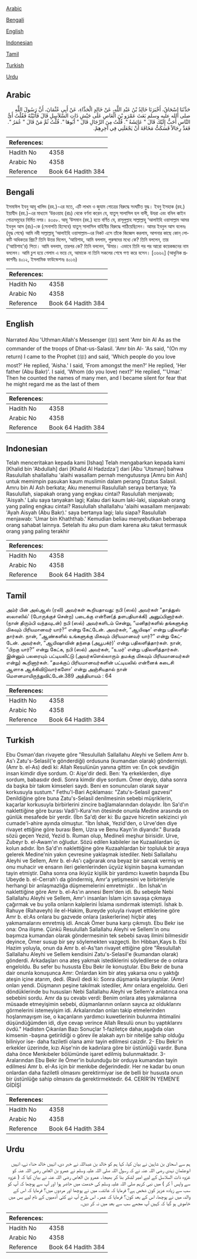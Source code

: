 [Arabic](#arabic)

[Bengali](#bengali)

[English](#english)

[Indonesian](#indonesian)

[Tamil](#tamil)

[Turkish](#turkish)

[Urdu](#urdu)

## Arabic


<div dir="rtl" lang="ar" style={{fontSize:'larger',backgroundColor:'#f8f9fa',padding:20}}>
حَدَّثَنَا إِسْحَاقُ، أَخْبَرَنَا خَالِدُ بْنُ عَبْدِ اللَّهِ، عَنْ خَالِدٍ الْحَذَّاءِ، عَنْ أَبِي عُثْمَانَ، أَنَّ رَسُولَ اللَّهِ صلى الله عليه وسلم بَعَثَ عَمْرَو بْنَ الْعَاصِ عَلَى جَيْشِ ذَاتِ السَّلاَسِلِ قَالَ فَأَتَيْتُهُ فَقُلْتُ أَىُّ النَّاسِ أَحَبُّ إِلَيْكَ قَالَ ‏"‏ عَائِشَةُ ‏"‏‏.‏ قُلْتُ مِنَ الرِّجَالِ قَالَ ‏"‏ أَبُوهَا ‏"‏‏.‏ قُلْتُ ثُمَّ مَنْ قَالَ ‏"‏ عُمَرُ ‏"‏‏.‏ فَعَدَّ رِجَالاً فَسَكَتُّ مَخَافَةَ أَنْ يَجْعَلَنِي فِي آخِرِهِمْ‏.‏
</div>
<div style={{backgroundColor:'#f8f9fa',padding:20, marginBottom: 10}}><table> <thead> <tr> <th>References:</th> <th></th> </tr> </thead> <tbody><tr><td>Hadith No</td><td>4358</td></tr><tr><td>Arabic No</td><td>4358</td></tr><tr><td>Reference</td><td>Book 64 Hadith 384</td></tr></tbody></table></div>

## Bengali


<div dir="ltr" lang="bn" style={{fontSize:'larger',backgroundColor:'#f8f9fa',padding:20}}>
ইসমাঈল ইবনু আবূ খালিদ (রহ.)-এর মতে, এটি লাখম ও জুযাম গোত্রের বিরুদ্ধে সংঘটিত যুদ্ধ। ইবনু ইসহাক (রহ.) ইয়াযীদ (রহ.)-এর মাধ্যমে ‘উরওয়াহ (রাঃ) থেকে বর্ণনা করেন যে, যাতুস্ সালাসিল হল বালী, উযরা এবং বনিল কাইন গোত্রসমূহের নির্মিত নগর। ৪৩৫৮. আবূ ‘উসমান (রহ.) হতে বর্ণিত যে, রাসূলুল্লাহ সাল্লাল্লাহু ‘আলাইহি ওয়াসাল্লাম আমর ইবনুল আস (রাঃ)-কে (সেনাপতি হিসেবে) যাতুস্ সালাসিল বাহিনীর বিরুদ্ধে পাঠিয়েছিলেন। আমর ইবনুল আস বলেনঃ (যুদ্ধ শেষে) আমি নবী সাল্লাল্লাহু ‘আলাইহি ওয়াসাল্লাম-এর নিকট এসে তাঁকে জিজ্ঞেস করলাম, আপনার কাছে কোন্ লোকটি অধিকতর প্রিয়? তিনি উত্তর দিলেন, ‘আয়িশাহ, আমি বললাম, পুরুষদের মধ্যে কে? তিনি বললেন, তার (‘আয়িশাহ'র) পিতা। আমি বললাম, তারপর কে? তিনি বললেন, ‘উমার। এভাবে তিনি পর পর আরো কয়েকজনের নাম বললেন। আমি চুপ হয়ে গেলাম এ ভয়ে যে, আমাকে না তিনি সকলের শেষে গণ্য করে বসেন। [৩৬৬২] (আধুনিক প্রকাশনীঃ ৪০১২, ইসলামিক ফাউন্ডেশনঃ ৪০১৬)
</div>
<div style={{backgroundColor:'#f8f9fa',padding:20, marginBottom: 10}}><table> <thead> <tr> <th>References:</th> <th></th> </tr> </thead> <tbody><tr><td>Hadith No</td><td>4358</td></tr><tr><td>Arabic No</td><td>4358</td></tr><tr><td>Reference</td><td>Book 64 Hadith 384</td></tr></tbody></table></div>

## English


<div dir="ltr" lang="en" style={{fontSize:'larger',backgroundColor:'#f8f9fa',padding:20}}>
Narrated Abu 'Uthman:Allah's Messenger (ﷺ) sent 'Amr bin Al As as the commander of the troops of Dhat-us-Salasil. 'Amr bin Al- 'As said, "(On my return) I came to the Prophet (ﷺ) and said, 'Which people do you love most?' He replied, 'Aisha.' I said, 'From amongst the men?' He replied, 'Her father (Abu Bakr)'. I said, 'Whom (do you love) next?' He replied, "'Umar.' Then he counted the names of many men, and I became silent for fear that he might regard me as the last of them
</div>
<div style={{backgroundColor:'#f8f9fa',padding:20, marginBottom: 10}}><table> <thead> <tr> <th>References:</th> <th></th> </tr> </thead> <tbody><tr><td>Hadith No</td><td>4358</td></tr><tr><td>Arabic No</td><td>4358</td></tr><tr><td>Reference</td><td>Book 64 Hadith 384</td></tr></tbody></table></div>

## Indonesian


<div dir="ltr" lang="id" style={{fontSize:'larger',backgroundColor:'#f8f9fa',padding:20}}>
Telah menceritakan kepada kami [Ishaq] Telah mengabarkan kepada kami [Khalid bin 'Abdullah] dari [Khalid Al Hadzdza'] dari [Abu 'Utsman] bahwa Rasulullah shallallahu 'alaihi wasallam pernah mengutusnya [Amru bin Ash] untuk memimpin pasukan kaum muslimin dalam perang Dzatus Salasil. Amru bin Al Ash berkata; Aku menemui Rasulullah seraya bertanya; Ya Rasulullah, siapakah orang yang engkau cintai? Rasulullah menjawab; 'Aisyah.' Lalu saya tanyakan lagi; Kalau dari kaum laki-laki, siapakah orang yang paling engkau cintai? Rasulullah shallallahu 'alaihi wasallam menjawab: 'Ayah Aisyah (Abu Bakr).' saya bertanya lagi; lalu siapa? Rasulullah menjawab: 'Umar bin Khaththab.' Kemudian beliau menyebutkan beberapa orang sahabat lainnya. Setelah itu aku pun diam karena aku takut termasuk orang yang paling terakhir
</div>
<div style={{backgroundColor:'#f8f9fa',padding:20, marginBottom: 10}}><table> <thead> <tr> <th>References:</th> <th></th> </tr> </thead> <tbody><tr><td>Hadith No</td><td>4358</td></tr><tr><td>Arabic No</td><td>4358</td></tr><tr><td>Reference</td><td>Book 64 Hadith 384</td></tr></tbody></table></div>

## Tamil


<div dir="ltr" lang="ta" style={{fontSize:'larger',backgroundColor:'#f8f9fa',padding:20}}>
அம்ர் பின் அல்ஆஸ் (ரலி) அவர்கள் கூறியதாவது: நபி (ஸல்) அவர்கள் “தாத்துஸ் ஸலாஸில்' (போருக்குச் சென்ற) படைக்கு என்னை(த் தளபதியாக்கி) அனுப்பினார்கள். (நான் திரும்பி வந்தவுடன்) நபி (ஸல்) அவர்களிடம் சென்று, “மனிதர்களில் தங்களுக்கு மிகவும் பிரியமானவர் யார்?” என்று கேட்டேன். அவர்கள், “ஆயிஷா' என்று பதிலளித்தார்கள். நான், “ஆண்களில் உங்களுக்கு மிகவும் பிரியமானவர் யார்?” என்று கேட்டேன். அவர்கள், “ஆயிஷாவின் தந்தை (அபூபக்ர்)' என்று பதிலளித்தார்கள். நான், “பிறகு யார்?” என்று கேட்க, நபி (ஸல்) அவர்கள், “உமர்' என்று பதிலளித்தார்கள். இன்னும் பலரையும் பட்டியலிட்டு (அவர்களெல்லாரும் தமக்கு மிகவும் பிரியமானவர்கள் என்று) கூறினார்கள். “தமக்குப் பிரியமானவர்களின் பட்டியலில் என்னைக் கடைசி ஆளாக ஆக்கிவிடுவார்களோ' என்று அஞ்சியதால் நான் மௌனமாயிருந்துவிட்டேன்.389 அத்தியாயம் : 64
</div>
<div style={{backgroundColor:'#f8f9fa',padding:20, marginBottom: 10}}><table> <thead> <tr> <th>References:</th> <th></th> </tr> </thead> <tbody><tr><td>Hadith No</td><td>4358</td></tr><tr><td>Arabic No</td><td>4358</td></tr><tr><td>Reference</td><td>Book 64 Hadith 384</td></tr></tbody></table></div>

## Turkish


<div dir="ltr" lang="tr" style={{fontSize:'larger',backgroundColor:'#f8f9fa',padding:20}}>
Ebu Osman'dan rivayete göre "Resulullah Sallallahu Aleyhi ve Sellem Amr b. As'ı Zatu's-Selasil('e gönderdiği) ordusuna (kumandan olarak) göndermişti. (Amr b. el-As) dedi ki: Allah Resulünün yanına gittim ve: En çok sevdiğin insan kimdir diye sordum. O: Aişe'dir dedi. Ben: Ya erkeklerden, diye sordum, babasıdır dedi. Sonra kimdir diye sordum. Ömer deyip, daha sonra da başka bir takım kimseleri saydı. Beni en sonuncuları olarak sayar korkusuyla sustum." Fethu'l-Bari Açıklaması: "Zatu's-Selasil gazvesi" Denildiğine göre buna Zatu's-Selasil denilmesinin sebebi müşriklerin, kaçarlar korkusuyla birbirlerini zincire bağlamalarından dolayıdır. İbn Sa'd'ın naklettiğine göre burası Vadi'l-Kura'nın ötesinde onunla Medine arasında on günlük mesafede bir yerdir. (İbn Sa'd) der ki: Bu gazve hicretin sekizinci yılı cumade'l-ahire ayında olmuştur. "İbn İshak, Yezid'den, o Urve'den diye rivayet ettiğine göre burası Bem, Uzra ve Benu Kayn'in diyarıdır." Burada sözü geçen Yezid, Yezid b. Ruman olup, Medineli meşhur birisidir. Urve, Zubeyr b. el-Awam'ın oğludur. Sözü edilen kabileler ise Kuzaalılardan üç kolun adıdır. İbn Sa'd'ın naklettiğine göre Kuzaahlardan bir topluluk bir araya gelerek Medine'nin yakın çevresine yaklaşmak istediler. Nebi Sallallahu Aleyhi ve Sellem, Amr b. el-As'ı çağırarak ona beyaz bir sancak vermiş ve onu muhacir ve ensarın ileri gelenlerinden üçyüz kişinin başına kumandan tayin etmiştir. Daha sonra ona ikiyüz kişilik bir yardımcı kuwetin başında Ebu Ubeyde b. el-Cerrah'ı da göndermiş, Amr'a yetişmesini ve birbirleriyle herhangi bir anlaşmazlığa düşmemelerini emretmiştir. . İbn İshak'ın naklettiğine göre Amr b. el-As'ın annesi Bem'den idi. Bu sebeple Nebi Sallallahu Aleyhi ve Sellem, Amr'ı insanları İslam için savaşa çıkmaya çağırmak ve bu yolla onların kalplerini İslama ısındırmak istemişti. İshak b. Rahuye (Rahaveyh) ile el-Hakim, Bureyde yoluyla rivayet ettiklerine göre Amr b. el:As onlara bu gazvede onlara (askerlerine) hiçbir ateş yakmamalarını emretmiş idi. Ancak Ömer buna karşı çıkmıştı. Ebu Bekr ise ona: Ona ilişme. Çünkü ResuluIlah Sallallahu Aleyhi ve Sellem'in onu başımıza kumandan olarak göndermesinin tek sebebi savaş ilmini bilmesidir deyince, Ömer susup bir şey söylemekten vazgeçti. İbn Hibban,Kays b. Ebi Hazim yoluyla, onun da Amr b. el-As'tan rivayet ettiğine göre "Resulullah Sallallahu Aleyhi ve Sellem kendisini Zatu's-Selasil'e (kumandan olarak) gönderdi. Arkadaşları ona ateş yakmak istediklerini söyledilerse de o onlara engeloldu. Bu sefer bu hususta Ebu Bekr ile konuştular. Ebu Bekr de buna dair onunla konuşunca Amr: Onlardan kim bir ateş yakarsa onu o yaktığı ateşin içine atarım, dedi. (Ravi) dedi ki: Sonra düşmanla karşılaştılar. (Amr) onları yendi. Düşmanın peşine takılmak istediler, Amr onlara engeloldu. Geri döndüklerinde bu hususları Nebi Sallallahu Aleyhi ve Sellem'e anlatınca ona sebebini sordu. Amr da şu cevabı verdi: Benim onlara ateş yakmalarına müsaade etmeyişimin sebebi, düşmanlarının onların sayıca az olduklarını görmelerini istemeyişim idi. Arkalarından onları takip etmelerinden hoşlanmayışım ise, o kaçanların yardımcı kuwetlerinin bulunma ihtimalini düşündüğümden idi, diye cevap verince Allah Resulü onun bu yaptıklarını övdü." Hadisten Çıkarılan Bazı Sonuçlar 1-faziletçe dahaı,aşağıda olan kimsenin -başına getirildiği o görev ile alakah ayrı bir niteliğe sahip olduğu biliniyor ise- daha faziletli olana amir tayin edilmesi caizdir. 2- Ebu Bekr'in erkekler üzerinde, kızı Aişe'nin de kadınlara göre bir üstünlüğü vardır. Buna daha önce Menkıbeler bölümünde işaret edilmiş bulunmaktadır. 3- Aralarından Ebu Bekr ile Ömer'in bulunduğu bir orduya kumandan tayin edilmesi Amr b. el-As için bir menkıbe değerindedir. Her ne kadar bu onun onlardan daha faziletli olmasını gerektirmiyar ise de belli bir hususta onun bir üstünlüğe sahip olmasını da gerektirmektedir. 64. CERİR'İN YEMEN'E GİDİŞİ
</div>
<div style={{backgroundColor:'#f8f9fa',padding:20, marginBottom: 10}}><table> <thead> <tr> <th>References:</th> <th></th> </tr> </thead> <tbody><tr><td>Hadith No</td><td>4358</td></tr><tr><td>Arabic No</td><td>4358</td></tr><tr><td>Reference</td><td>Book 64 Hadith 384</td></tr></tbody></table></div>

## Urdu


<div dir="rtl" lang="ur" style={{fontSize:'larger',backgroundColor:'#f8f9fa',padding:20}}>
ہم سے اسحاق بن شاہین نے بیان کیا، کہا ہم کو خالد بن عبداللہ نے خبر دی، انہیں خالد حذاء نے، انہیں ابوعثمان نہدی رضی اللہ عنہ نے کہ رسول اللہ صلی اللہ علیہ وسلم نے عمرو بن العاص رضی اللہ عنہ کو غزوہ ذات السلاسل کے لیے امیر لشکر بنا کر بھیجا۔ عمرو بن العاص رضی اللہ عنہ نے بیان کیا کہ ( غزوہ سے واپس آ کر ) میں نبی کریم صلی اللہ علیہ وسلم کی خدمت میں حاضر ہوا اور آپ سے پوچھا کہ آپ کو سب سے زیادہ عزیز کون شخص ہے؟ فرمایا کہ عائشہ، میں نے پوچھا اور مردوں میں؟ فرمایا کہ اس کے والد، میں نے پوچھا، اس کے بعد کون؟ فرمایا کہ عمر۔ اس طرح آپ نے کئی آدمیوں کے نام لیے بس میں خاموش ہو گیا کہ کہیں آپ مجھے سب سے بعد میں نہ کر دیں۔
</div>
<div style={{backgroundColor:'#f8f9fa',padding:20, marginBottom: 10}}><table> <thead> <tr> <th>References:</th> <th></th> </tr> </thead> <tbody><tr><td>Hadith No</td><td>4358</td></tr><tr><td>Arabic No</td><td>4358</td></tr><tr><td>Reference</td><td>Book 64 Hadith 384</td></tr></tbody></table></div>